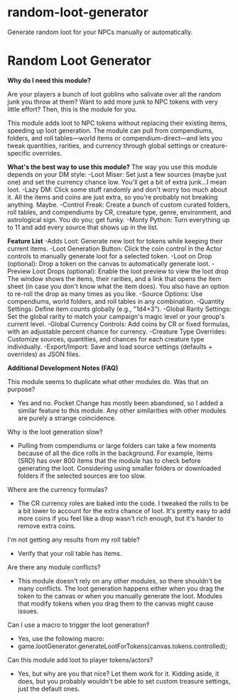 # random-loot-generator
Generate random loot for your NPCs manually or automatically.




Random Loot Generator  
=======

**Why do I need this module?**

Are your players a bunch of loot goblins who salivate over all the random junk you throw at them? Want to add more junk to NPC tokens with very little effort? Then, this is the module for you.

This module adds loot to NPC tokens without replacing their existing items, speeding up loot generation. The module can pull from compendiums, folders, and roll tables—world items or compendium-direct—and lets you tweak quantities, rarities, and currency through global settings or creature-specific overrides. 

**What's the best way to use this module?**
The way you use this module depends on your DM style:
-Loot Miser: Set just a few sources (maybe just one) and set the currency chance low. You'll get a bit of extra junk…I mean loot.
-Lazy DM: Click some stuff randomly and don't worry too much about it. All the items and coins are just extra, so you're probably not breaking anything. Maybe.
-Control Freak: Create a bunch of custom curated folders, roll tables, and compendiums by CR, creature type, genre, environment, and astrological sign. You do you; get funky.
-Monty Python: Turn everything up to 11 and add every source that shows up in the list.

**Feature List**
-Adds Loot: Generate new loot for tokens while keeping their current items.
-Loot Generation Button: Click the coin control in the Actor controls to manually generate loot for a selected token.
-Loot on Drop (optional): Drop a token on the canvas to automatically generate loot.
-Preview Loot Drops (optional): Enable the loot preview to view the loot drop The window shows the items, their rarities, and a link that opens the item sheet (in case you don't know what the item does). You also have an option to re-roll the drop as many times as you like.
-Source Options: Use compendiums, world folders, and roll tables in any combination.
-Quantity Settings: Define item counts globally (e.g., "1d4+3").
-Global Rarity Settings: Set the global rarity to match your campaign's magic level or your group's current level. 
-Global Currency Controls: Add coins by CR or fixed formulas, with an adjustable percent chance for currency.
-Creature Type Overrides: Customize sources, quantities, and chances for each creature type individually.
-Export/Import: Save and load source settings (defaults + overrides) as JSON files.


**Additional Development Notes (FAQ)**

This module seems to duplicate what other modules do. Was that on purpose?
- Yes and no. Pocket Change has mostly been abandoned, so I added a similar feature to this module. Any other similarities with other modules are purely a strange coincidence.

Why is the loot generation slow?
- Pulling from compendiums or large folders can take a few moments because of all the dice rolls in the background. For example, Items (SRD) has over 800 items that the module has to check before generating the loot. Considering using smaller folders or downloaded folders if the selected sources are too slow. 

Where are the currency formulas?
- The CR currency roles are baked into the code. I tweaked the rolls to be a bit lower to account for the extra chance of loot. It's pretty easy to add more coins if you feel like a drop wasn't rich enough, but it's harder to remove extra coins. 

I'm not getting any results from my roll table?
- Verify that your roll table has items.

Are there any module conflicts?
- This module doesn't rely on any other modules, so there shouldn't be many conflicts. The loot generation happens either when you drag the token to the canvas or when you manually generate the loot. Modules that modify tokens when you drag them to the canvas might cause issues.

Can I use a macro to trigger the loot generation?
- Yes, use the following macro:
- game.lootGenerator.generateLootForTokens(canvas.tokens.controlled);

Can this module add loot to player tokens/actors?
- Yes, but why are you that nice? Let them work for it. Kidding aside, it does, but you probably wouldn't be able to set custom treasure settings, just the default ones. 



